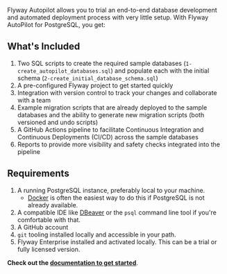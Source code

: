 Flyway Autopilot allows you to trial an end-to-end database development and automated deployment process with very little setup.  With Flyway AutoPilot for PostgreSQL, you get: 

## What's Included
1. Two SQL scripts to create the required sample databases (`1-create_autopilot_databases.sql`) and populate each with the initial schema (`2-create_initial_database_schema.sql`)
2. A pre-configured Flyway project to get started quickly
3. Integration with version control to track your changes and collaborate with a team
4. Example migration scripts that are already deployed to the sample databases and the ability to generate new migration scripts (both versioned and undo scripts)
5. A GitHub Actions pipeline to facilitate Continuous Integration and Continuous Deployments (CI/CD) across the sample databases
6. Reports to provide more visibility and safety checks integrated into the pipeline

## Requirements
1. A running PostgreSQL instance, preferably local to your machine.
   - [Docker](https://hub.docker.com/_/postgres) is often the easiest way to do this if PostgreSQL is not already available.
2. A compatible IDE like [DBeaver](https://dbeaver.io/download/) or the `psql` command line tool if you're comfortable with that.
3. A GitHub account
4. `git` tooling installed locally and accessible in your path.
5. Flyway Enterprise installed and activated locally. This can be a trial or fully licensed version.



**Check out the [documentation to get started](https://documentation.red-gate.com/fd/quickstart-flyway-autopilot-215154689.html)**.
